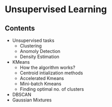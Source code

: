# Unsupervised Learning

## Contents
* Unsupervised tasks
  * Clustering
  * Anomoly Detection
  * Density Estimation
* KMeans
  * How the algorithm works?
  * Centroid intialization methods
  * Accelerated Kmeans
  * Mini-batch Kmeans
  * Finding optimal no. of clusters
* DBSCAN
* Gaussian Mixtures
